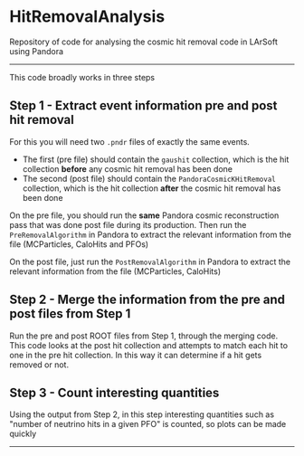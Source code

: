 # HitRemovalAnalysis

Repository of code for analysing the cosmic hit removal code in LArSoft using Pandora

--------------------------------------------------------------------------------------

This code broadly works in three steps

## Step 1 - Extract event information pre and post hit removal
For this you will need two `.pndr` files of exactly the same events.
- The first (pre file) should contain the `gaushit` collection, which is the hit collection **before** any cosmic hit removal has been done
- The second (post file) should contain the `PandoraCosmicKHitRemoval` collection, which is the hit collection **after** the cosmic hit removal has been done

On the pre file, you should run the **same** Pandora cosmic reconstruction pass that was done post file during its production. Then run the `PreRemovalAlgorithm` in Pandora to extract the relevant information from the file (MCParticles, CaloHits and PFOs)

On the post file, just run the `PostRemovalAlgorithm` in Pandora to extract the relevant information from the file (MCParticles, CaloHits)

## Step 2 - Merge the information from the pre and post files from Step 1
Run the pre and post ROOT files from Step 1, through the merging code.
This code looks at the post hit collection and attempts to match each hit to one in the pre hit collection.
In this way it can determine if a hit gets removed or not. 

## Step 3 - Count interesting quantities
Using the output from Step 2, in this step interesting quantities such as "number of neutrino hits in a given PFO" is counted, so plots can be made quickly


--------------------------------------------------------------------------------------
